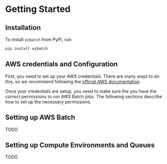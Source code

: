 # Getting Started

## Installation

To install `ezbatch` from PyPI, run:

```bash
pip install ezbatch
```

## AWS credentials and Configuration

First, you need to set up your AWS credentials. There are many ways to do this, so we recommend following the
[official AWS documentation](https://docs.aws.amazon.com/cli/latest/userguide/cli-configure-files.html).

Once your credentials are setup, you need to make sure the you have the correct permissions to run AWS Batch jobs.
The following sections describe how to set up the necessary permissions.

## Setting up AWS Batch

TODO

## Setting up Compute Environments and Queues

TODO
